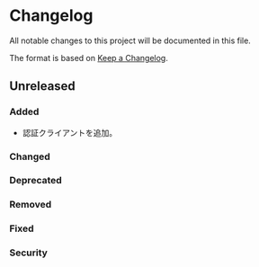 # Changelog

All notable changes to this project will be documented in this file.

The format is based on [Keep a Changelog](http://keepachangelog.com/).

## Unreleased

### Added

- 認証クライアントを追加。

### Changed

### Deprecated

### Removed

### Fixed

### Security
